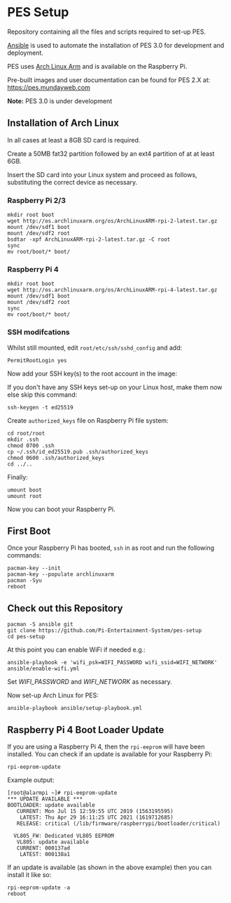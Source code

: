 # PES Setup

Repository containing all the files and scripts required to set-up PES.

[Ansible](https://www.ansible.com/) is used to automate the installation of PES 3.0 for development and deployment.

PES uses [Arch Linux Arm](https://archlinuxarm.org/) and is available on the Raspberry Pi.

Pre-built images and user documentation can be found for PES 2.X at: https://pes.mundayweb.com

**Note:** PES 3.0 is under development

## Installation of Arch Linux

In all cases at least a 8GB SD card is required.

Create a 50MB fat32 partition followed by an ext4 partition of at at least 6GB.

Insert the SD card into your Linux system and proceed as follows, substituting the correct device as necessary.

### Raspberry Pi 2/3

```
mkdir root boot
wget http://os.archlinuxarm.org/os/ArchLinuxARM-rpi-2-latest.tar.gz
mount /dev/sdf1 boot
mount /dev/sdf2 root
bsdtar -xpf ArchLinuxARM-rpi-2-latest.tar.gz -C root
sync
mv root/boot/* boot/
```

### Raspberry Pi 4

```
mkdir root boot
wget http://os.archlinuxarm.org/os/ArchLinuxARM-rpi-4-latest.tar.gz
mount /dev/sdf1 boot
mount /dev/sdf2 root
sync
mv root/boot/* boot/
```

### SSH modifcations

Whilst still mounted, edit `root/etc/ssh/sshd_config` and add:

```
PermitRootLogin yes
```

Now add your SSH key(s) to the root account in the image:

If you don't have any SSH keys set-up on your Linux host, make them now else skip this command:

```
ssh-keygen -t ed25519
```

Create `authorized_keys` file on Raspberry Pi file system:

```
cd root/root
mkdir .ssh
chmod 0700 .ssh
cp ~/.ssh/id_ed25519.pub .ssh/authorized_keys
chmod 0600 .ssh/authorized_keys
cd ../..
```

Finally:

```
umount boot
umount root
```

Now you can boot your Raspberry Pi.

## First Boot

Once your Raspberry Pi has booted, `ssh` in as root and run the following commands:

```
pacman-key --init
pacman-key --populate archlinuxarm
pacman -Syu
reboot
```

## Check out this Repository

```
pacman -S ansible git
git clone https://github.com/Pi-Entertainment-System/pes-setup
cd pes-setup
```

At this point you can enable WiFi if needed e.g.:

```
ansible-playbook -e 'wifi_psk=WIFI_PASSWORD wifi_ssid=WIFI_NETWORK' ansible/enable-wifi.yml
```

Set *WIFI_PASSWORD* and *WIFI_NETWORK* as necessary.

Now set-up Arch Linux for PES:

```
ansible-playbook ansible/setup-playbook.yml
```

## Raspberry Pi 4 Boot Loader Update

If you are using a Raspberry Pi 4, then the `rpi-eeprom` will have been installed. You can check if an update is available for your Raspberry Pi:

```
rpi-eeprom-update
```

Example output:

```
[root@alarmpi ~]# rpi-eeprom-update
*** UPDATE AVAILABLE ***
BOOTLOADER: update available
   CURRENT: Mon Jul 15 12:59:55 UTC 2019 (1563195595)
    LATEST: Thu Apr 29 16:11:25 UTC 2021 (1619712685)
   RELEASE: critical (/lib/firmware/raspberrypi/bootloader/critical)

  VL805_FW: Dedicated VL805 EEPROM
   VL805: update available
   CURRENT: 000137ad
    LATEST: 000138a1
```

If an update is available (as shown in the above example) then you can install it like so:

```
rpi-eeprom-update -a
reboot
```
